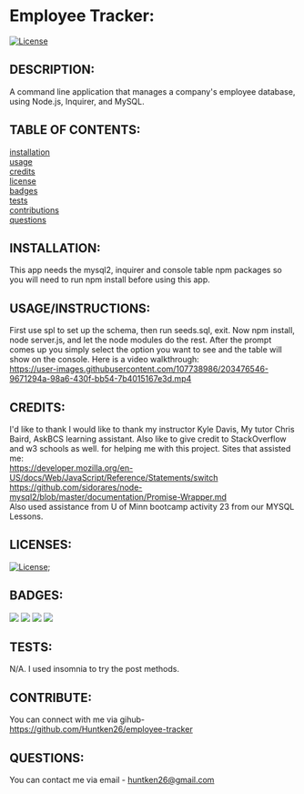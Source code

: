 # Employee Tracker:

  [![License](https://img.shields.io/badge/License-MIT-yellow.svg)](https://opensource.org/licenses/MIT)
  
## DESCRIPTION:

A command line application that manages a company's employee database, using Node.js, Inquirer, and MySQL.

## TABLE OF CONTENTS:

[installation](#installation) <br/>
[usage](#usageinstructions)<br/>
[credits](#credits)<br/>
[license](#licenses)<br/>
[badges](#badges)<br/>
[tests](#tests)<br/>
[contributions](#contribute)<br/>
[questions](#questions)<br/>

## INSTALLATION:

This app needs the mysql2, inquirer and console table npm packages so you will need to run npm install before using this app.

## USAGE/INSTRUCTIONS:

First use spl to set up the schema, then run seeds.sql, exit. Now npm install, node server.js, and let the node modules do the rest. After the prompt comes up you simply select the option you want to see and the table will show on the console. Here is a video walkthrough: <br>
https://user-images.githubusercontent.com/107738986/203476546-9671294a-98a6-430f-bb54-7b4015167e3d.mp4



## CREDITS:

I'd like to thank I would like to thank my instructor Kyle Davis, My tutor Chris Baird, AskBCS learning assistant. Also like to give credit to StackOverflow and w3 schools as well. for helping me with this project.
Sites that assisted me: <br>
https://developer.mozilla.org/en-US/docs/Web/JavaScript/Reference/Statements/switch <br>
https://github.com/sidorares/node-mysql2/blob/master/documentation/Promise-Wrapper.md <br>
Also used assistance from U of Minn bootcamp activity 23 from our MYSQL Lessons.


## LICENSES:


[![License](https://img.shields.io/badge/License-MIT-yellow.svg)](https://opensource.org/licenses/MIT);

## BADGES:
<img src="https://img.shields.io/badge/Visual_Studio_Code-0078D4?style=for-the-badge&logo=visual%20studio%20code&logoColor=white" />
<img src="https://img.shields.io/badge/Node.js-339933?style=for-the-badge&logo=nodedotjs&logoColor=white" />
<img src="https://img.shields.io/badge/json-5E5C5C?style=for-the-badge&logo=json&logoColor=white" />
<img src="https://img.shields.io/badge/JavaScript-323330?style=for-the-badge&logo=javascript&logoColor=F7DF1E" />

## TESTS:

N/A. I used insomnia to try the post methods.

## CONTRIBUTE:

You can connect with me via gihub- https://github.com/Huntken26/employee-tracker

## QUESTIONS:

You can contact me via email - huntken26@gmail.com

